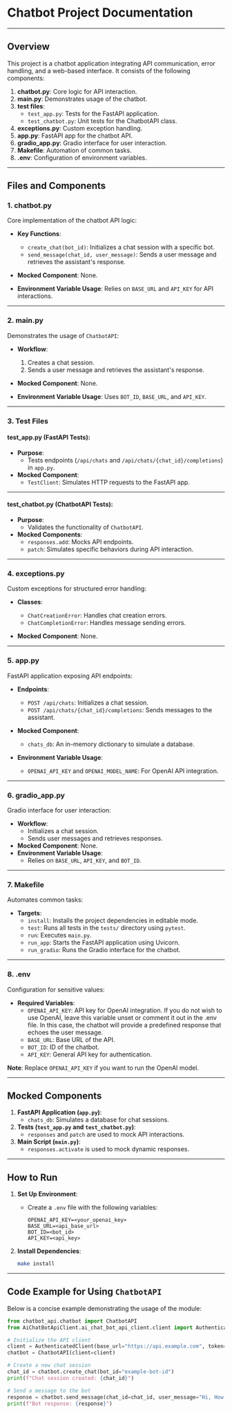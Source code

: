 


# **Chatbot Project Documentation**

---

## **Overview**
This project is a chatbot application integrating API communication, error handling, and a web-based interface. It consists of the following components:

1. **chatbot.py**: Core logic for API interaction.
2. **main.py**: Demonstrates usage of the chatbot.
3. **test files**:
   - `test_app.py`: Tests for the FastAPI application.
   - `test_chatbot.py`: Unit tests for the ChatbotAPI class.
4. **exceptions.py**: Custom exception handling.
5. **app.py**: FastAPI app for the chatbot API.
6. **gradio_app.py**: Gradio interface for user interaction.
7. **Makefile**: Automation of common tasks.
8. **.env**: Configuration of environment variables.

---

## **Files and Components**

### **1. chatbot.py**
Core implementation of the chatbot API logic:
- **Key Functions**:
  - `create_chat(bot_id)`: Initializes a chat session with a specific bot.
  - `send_message(chat_id, user_message)`: Sends a user message and retrieves the assistant's response.

- **Mocked Component**: None.
- **Environment Variable Usage**: Relies on `BASE_URL` and `API_KEY` for API interactions.

---

### **2. main.py**
Demonstrates the usage of `ChatbotAPI`:
- **Workflow**:
  1. Creates a chat session.
  2. Sends a user message and retrieves the assistant's response.
- **Mocked Component**: None.

- **Environment Variable Usage**: Uses `BOT_ID`, `BASE_URL`, and `API_KEY`.

---

### **3. Test Files**

#### **test_app.py** (FastAPI Tests):
- **Purpose**:
  - Tests endpoints (`/api/chats` and `/api/chats/{chat_id}/completions`) in `app.py`.
- **Mocked Component**:
  - `TestClient`: Simulates HTTP requests to the FastAPI app.

---

#### **test_chatbot.py** (ChatbotAPI Tests):
- **Purpose**:
  - Validates the functionality of `ChatbotAPI`.
- **Mocked Components**:
  - `responses.add`: Mocks API endpoints.
  - `patch`: Simulates specific behaviors during API interaction.

---

### **4. exceptions.py**
Custom exceptions for structured error handling:
- **Classes**:
  - `ChatCreationError`: Handles chat creation errors.
  - `ChatCompletionError`: Handles message sending errors.

- **Mocked Component**: None.

---

### **5. app.py**
FastAPI application exposing API endpoints:
- **Endpoints**:
  - `POST /api/chats`: Initializes a chat session.
  - `POST /api/chats/{chat_id}/completions`: Sends messages to the assistant.
- **Mocked Component**:
  - `chats_db`: An in-memory dictionary to simulate a database.

- **Environment Variable Usage**:
  - `OPENAI_API_KEY` and `OPENAI_MODEL_NAME`: For OpenAI API integration.

---

### **6. gradio_app.py**
Gradio interface for user interaction:
- **Workflow**:
  - Initializes a chat session.
  - Sends user messages and retrieves responses.
- **Mocked Component**: None.
- **Environment Variable Usage**:
  - Relies on `BASE_URL`, `API_KEY`, and `BOT_ID`.

---

### **7. Makefile**
Automates common tasks:
- **Targets**:
  - `install`: Installs the project dependencies in editable mode.
  - `test`: Runs all tests in the `tests/` directory using `pytest`.
  - `run`: Executes `main.py`.
  - `run_app`: Starts the FastAPI application using Uvicorn.
  - `run_gradio`: Runs the Gradio interface for the chatbot.

---

### **8. .env**
Configuration for sensitive values:
- **Required Variables**:
  - `OPENAI_API_KEY`: API key for OpenAI integration. If you do not wish to use OpenAI, leave this variable unset or comment it out in the .env file. In this case, the chatbot will provide a predefined response that echoes the user message.
  - `BASE_URL`: Base URL of the API.
  - `BOT_ID`: ID of the chatbot.
  - `API_KEY`: General API key for authentication.

**Note**: Replace `OPENAI_API_KEY` if you want to run the OpenAI model.

---

## **Mocked Components**
1. **FastAPI Application (`app.py`)**:
   - `chats_db`: Simulates a database for chat sessions.
2. **Tests (`test_app.py` and `test_chatbot.py`)**:
   - `responses` and `patch` are used to mock API interactions.
3. **Main Script (`main.py`)**:
   - `responses.activate` is used to mock dynamic responses.

---

## **How to Run**

1. **Set Up Environment**:
   - Create a `.env` file with the following variables:
     ```env
     OPENAI_API_KEY=<your_openai_key>
     BASE_URL=<api_base_url>
     BOT_ID=<bot_id>
     API_KEY=<api_key>
     ```

2. **Install Dependencies**:
   ```bash
   make install

---

## **Code Example for Using `ChatbotAPI`**
Below is a concise example demonstrating the usage of the module:

```python
from chatbot_api.chatbot import ChatbotAPI
from AiChatBotApiClient.ai_chat_bot_api_client.client import AuthenticatedClient

# Initialize the API client
client = AuthenticatedClient(base_url="https://api.example.com", token="api-example-key")
chatbot = ChatbotAPI(client=client)

# Create a new chat session
chat_id = chatbot.create_chat(bot_id="example-bot-id")
print(f"Chat session created: {chat_id}")

# Send a message to the bot
response = chatbot.send_message(chat_id=chat_id, user_message="Hi, How are you today?")
print(f"Bot response: {response}")


